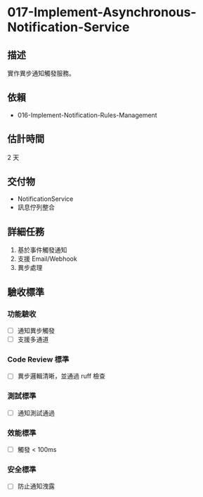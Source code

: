 # 017-Implement-Asynchronous-Notification-Service

## 描述
實作異步通知觸發服務。

## 依賴
- 016-Implement-Notification-Rules-Management

## 估計時間
2 天

## 交付物
- NotificationService
- 訊息佇列整合

## 詳細任務
1. 基於事件觸發通知
2. 支援 Email/Webhook
3. 異步處理

## 驗收標準
### 功能驗收
- [ ] 通知異步觸發
- [ ] 支援多通道

### Code Review 標準
- [ ] 異步邏輯清晰，並通過 ruff 檢查

### 測試標準
- [ ] 通知測試通過

### 效能標準
- [ ] 觸發 < 100ms

### 安全標準
- [ ] 防止通知洩露
